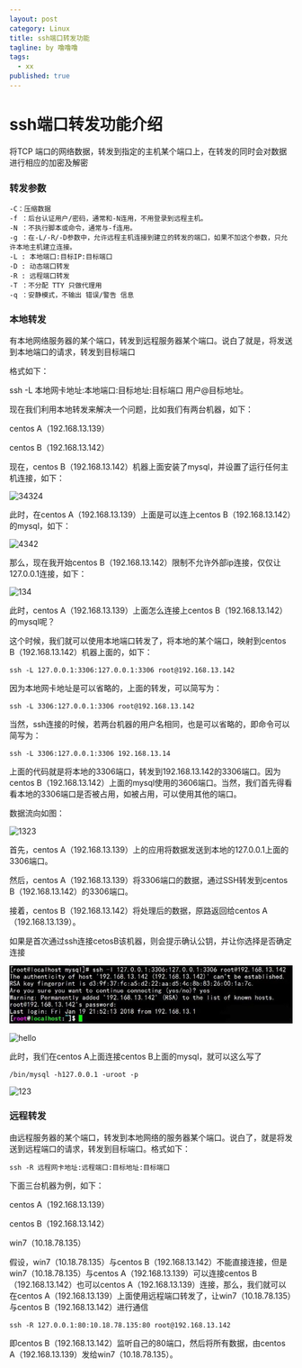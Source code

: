 ```yaml
---
layout: post
category: Linux
title: ssh端口转发功能
tagline: by 噜噜噜
tags: 
  - xx
published: true
---
```




<!--more-->

# ssh端口转发功能介绍

将TCP 端口的网络数据，转发到指定的主机某个端口上，在转发的同时会对数据进行相应的加密及解密

### 转发参数

```
-C：压缩数据
-f ：后台认证用户/密码，通常和-N连用，不用登录到远程主机。
-N ：不执行脚本或命令，通常与-f连用。
-g ：在-L/-R/-D参数中，允许远程主机连接到建立的转发的端口，如果不加这个参数，只允许本地主机建立连接。
-L : 本地端口:目标IP:目标端口
-D : 动态端口转发
-R : 远程端口转发
-T ：不分配 TTY 只做代理用
-q ：安静模式，不输出 错误/警告 信息
```

### 本地转发

有本地网络服务器的某个端口，转发到远程服务器某个端口。说白了就是，将发送到本地端口的请求，转发到目标端口

格式如下：

ssh -L 本地网卡地址:本地端口:目标地址:目标端口 用户@目标地址。

现在我们利用本地转发来解决一个问题，比如我们有两台机器，如下：

centos A（192.168.13.139）

centos B（192.168.13.142）

现在，centos B（192.168.13.142）机器上面安装了mysql，并设置了运行任何主机连接，如下：

![34324](D:\个人博客\easywawa.github.io\_posts\Linux\2020-08-06-ssh端口转发功能.assets\image(2).png)

此时，在centos A（192.168.13.139）上面是可以连上centos B（192.168.13.142）的mysql，如下：

![4342](D:\个人博客\easywawa.github.io\_posts\Linux\2020-08-06-ssh端口转发功能.assets\image(3).png)

那么，现在我开始centos B（192.168.13.142）限制不允许外部ip连接，仅仅让127.0.0.1连接，如下：

![134](D:\个人博客\easywawa.github.io\_posts\Linux\2020-08-06-ssh端口转发功能.assets\image(4).png)

此时，centos A（192.168.13.139）上面怎么连接上centos B（192.168.13.142）的mysql呢？

这个时候，我们就可以使用本地端口转发了，将本地的某个端口，映射到centos B（192.168.13.142）机器上面的，如下：

```
ssh -L 127.0.0.1:3306:127.0.0.1:3306 root@192.168.13.142
```

因为本地网卡地址是可以省略的，上面的转发，可以简写为：

```
ssh -L 3306:127.0.0.1:3306 root@192.168.13.142
```

当然，ssh连接的时候，若两台机器的用户名相同，也是可以省略的，即命令可以简写为：

```
ssh -L 3306:127.0.0.1:3306 192.168.13.14
```

上面的代码就是将本地的3306端口，转发到192.168.13.142的3306端口。因为centos B（192.168.13.142）上面的mysql使用的3606端口。当然，我们首先得看看本地的3306端口是否被占用，如被占用，可以使用其他的端口。



数据流向如图：

![1323](D:\个人博客\easywawa.github.io\_posts\Linux\2020-08-06-ssh端口转发功能.assets\image(5).png)

首先，centos A（192.168.13.139）上的应用将数据发送到本地的127.0.0.1上面的3306端口。

然后，centos A（192.168.13.139）将3306端口的数据，通过SSH转发到centos B（192.168.13.142）的3306端口。

接着，centos B（192.168.13.142）将处理后的数据，原路返回给centos A（192.168.13.139）。

如果是首次通过ssh连接cetosB该机器，则会提示确认公钥，并让你选择是否确定连接

![12](./2020-08-06-ssh端口转发功能.assets/image(6).png)

![hello](https://i.loli.net/2020/08/06/wudyKXAxHB1NjRc.jpg)

此时，我们在centos A上面连接centos B上面的mysql，就可以这么写了

```
/bin/mysql -h127.0.0.1 -uroot -p
```

![123](D:\个人博客\easywawa.github.io\_posts\Linux\2020-08-06-ssh端口转发功能.assets\image(7).png)



### 远程转发

由远程服务器的某个端口，转发到本地网络的服务器某个端口。说白了，就是将发送到远程端口的请求，转发到目标端口。格式如下：

```
ssh -R 远程网卡地址:远程端口:目标地址:目标端口
```

下面三台机器为例，如下：

centos A（192.168.13.139）

centos B（192.168.13.142）

win7（10.18.78.135）

假设，win7（10.18.78.135）与centos B（192.168.13.142）不能直接连接，但是win7（10.18.78.135）与centos A（192.168.13.139）可以连接centos B（192.168.13.142）也可以centos A（192.168.13.139）连接，那么，我们就可以在centos A（192.168.13.139）上面使用远程端口转发了，让win7（10.18.78.135）与centos B（192.168.13.142）进行通信

```
ssh -R 127.0.0.1:80:10.18.78.135:80 root@192.168.13.142
```

即centos B（192.168.13.142）监听自己的80端口，然后将所有数据，由centos A（192.168.13.139）发给win7（10.18.78.135）。

